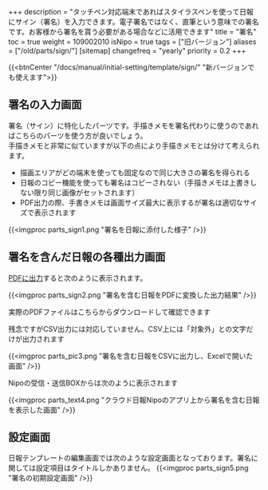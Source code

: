 +++
description = "タッチペン対応端末であればスタイラスペンを使って日報にサイン（署名）を入力できます。電子署名ではなく、直筆という意味での署名です。お客様から署名を貰う必要がある場合などに活用できます"
title = "署名"
toc = true
weight = 109002010
isNipo = true
tags = ["旧バージョン"]
aliases = ["/old/parts/sign/"]
[sitemap]
  changefreq = "yearly"
  priority = 0.2
+++

{{<btnCenter "/docs/manual/initial-setting/template/sign/" "新バージョンでも使えます">}}

## 署名の入力画面

署名（サイン）に特化したパーツです。手描きメモを署名代わりに使うのであればこちらのパーツを使う方が良いでしょう。  
手描きメモと非常に似ていますが以下の点により手描きメモとは分けて考えられます。  

- 描画エリアがどの端末を使っても固定なので同じ大きさの署名を得られる
- 日報のコピー機能を使っても署名はコピーされない（手描きメモは上書きしない限り同じ画像がセットされます）
- PDF出力の際、手書きメモは画面サイズ最大に表示するが署名は適切なサイズで表示されます

{{<imgproc parts_sign1.png "署名を日報に添付した様子" />}}

## 署名を含んだ日報の各種出力画面

[PDFに出力](/old/manual/pdf/)すると次のように表示されます。

{{<imgproc parts_sign2.png "署名を含む日報をPDFに変換した出力結果" />}}

実際のPDFファイルはこちらからダウンロードして確認できます

残念ですがCSV出力には対応していません。CSV上には「対象外」との文字だけが出力されます

{{<imgproc parts_pic3.png "署名を含む日報をCSVに出力し、Excelで開いた画面" />}}

Nipoの受信・送信BOXからは次のように表示されます

{{<imgproc parts_text4.png "クラウド日報Nipoのアプリ上から署名を含む日報を表示した画面" />}}

## 設定画面

日報テンプレートの編集画面では次のような設定画面となっております。署名に関しては設定項目はタイトルしかありません。
{{<imgproc parts_sign5.png "署名の初期設定画面" />}}
